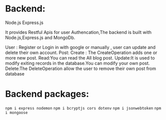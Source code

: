 # Backend:
  Node.js
  Express.js

  It provides Restful Apis for user Authencation,The backend is built with Node.js,Express.js and MongoDb.

User : 
     Register or Login in with google or manually , user can update  and delete their own account.
Post: 
    Create : The CreateOperation adds one or more new post.
    Read:You can read the All blog post.
    Update:It is used to modify exiting records in the database.You can modify your own post.
    Delete:The DeleteOperation allow the user to remove their own post from database

# Backend packages:
`npm i express nodemon`
`npm i bcryptjs cors dotenv`
`npm i jsonwebtoken`
`npm i mongoose`